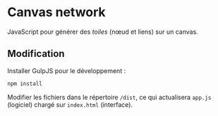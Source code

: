 # Canvas network

JavaScript pour générer des *toiles* (nœud et liens) sur un canvas.

## Modification

Installer GulpJS pour le développement :

```bash
npm install
```

Modifier les fichiers dans le répertoire `/dist`, ce qui actualisera `app.js` (logiciel) chargé sur `index.html` (interface).